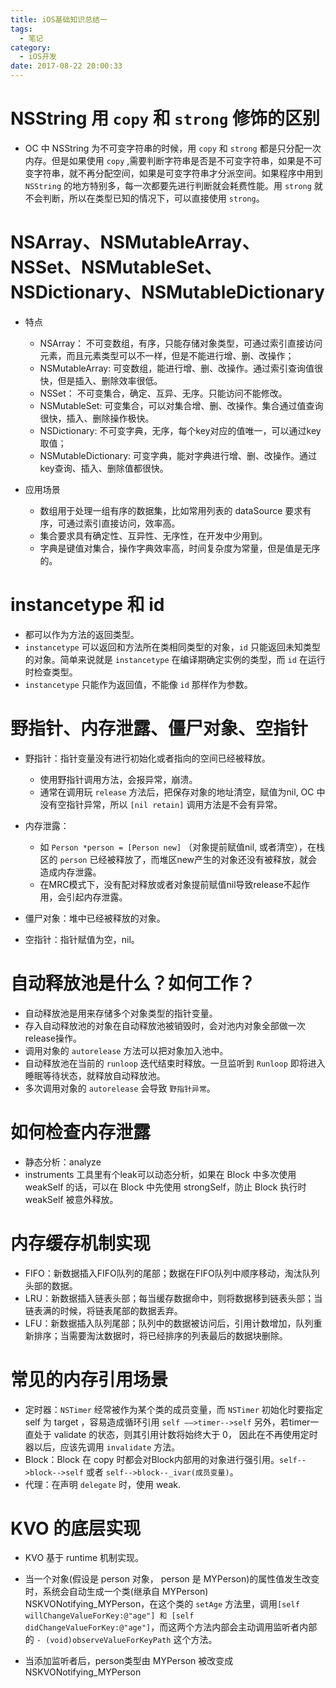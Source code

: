 ```yaml
---
title: iOS基础知识总结一
tags:
  - 笔记
category:
  - iOS开发
date: 2017-08-22 20:00:33
---
```

# NSString 用 `copy` 和 `strong` 修饰的区别
* OC 中 NSString 为不可变字符串的时候，用 `copy` 和 `strong` 都是只分配一次内存。但是如果使用 `copy` ,需要判断字符串是否是不可变字符串，如果是不可变字符串，就不再分配空间，如果是可变字符串才分派空间。如果程序中用到 `NSString` 的地方特别多，每一次都要先进行判断就会耗费性能。用 `strong` 就不会判断，所以在类型已知的情况下，可以直接使用 `strong`。

# NSArray、NSMutableArray、NSSet、NSMutableSet、NSDictionary、NSMutableDictionary
* 特点
    * NSArray：
    不可变数组，有序，只能存储对象类型，可通过索引直接访问元素，而且元素类型可以不一样，但是不能进行增、删、改操作；
    * NSMutableArray:
    可变数组，能进行增、删、改操作。通过索引查询值很快，但是插入、删除效率很低。
    * NSSet：
    不可变集合，确定、互异、无序。只能访问不能修改。
    * NSMutableSet:
    可变集合，可以对集合增、删、改操作。集合通过值查询很快，插入、删除操作极快。
    * NSDictionary:
    不可变字典，无序，每个key对应的值唯一，可以通过key取值；
    * NSMutableDictionary:
    可变字典，能对字典进行增、删、改操作。通过key查询、插入、删除值都很快。
* 应用场景
    * 数组用于处理一组有序的数据集，比如常用列表的 dataSource 要求有序，可通过索引直接访问，效率高。
    * 集合要求具有确定性、互异性、无序性，在开发中少用到。
    * 字典是键值对集合，操作字典效率高，时间复杂度为常量，但是值是无序的。
  
    <!--more-->
    
# instancetype 和 id
* 都可以作为方法的返回类型。
* `instancetype` 可以返回和方法所在类相同类型的对象，`id` 只能返回未知类型的对象。简单来说就是 `instancetype` 在编译期确定实例的类型，而 `id` 在运行时检查类型。
* `instancetype` 只能作为返回值，不能像 `id` 那样作为参数。

# 野指针、内存泄露、僵尸对象、空指针
* 野指针：指针变量没有进行初始化或者指向的空间已经被释放。
    * 使用野指针调用方法，会报异常，崩溃。
    * 通常在调用玩 `release` 方法后，把保存对象的地址清空，赋值为nil, OC 中没有空指针异常，所以 `[nil retain]` 调用方法是不会有异常。

* 内存泄露：
    * 如 `Person *person = [Person new]` （对象提前赋值nil, 或者清空），在栈区的 `person` 已经被释放了，而堆区new产生的对象还没有被释放，就会造成内存泄露。
    * 在MRC模式下，没有配对释放或者对象提前赋值nil导致release不起作用，会引起内存泄露。
    
* 僵尸对象：堆中已经被释放的对象。
* 空指针：指针赋值为空，nil。

# 自动释放池是什么？如何工作？
* 自动释放池是用来存储多个对象类型的指针变量。
* 存入自动释放池的对象在自动释放池被销毁时，会对池内对象全部做一次release操作。
* 调用对象的 `autorelease` 方法可以把对象加入池中。
* 自动释放池在当前的 `runloop` 迭代结束时释放。一旦监听到 `Runloop` 即将进入睡眠等待状态，就释放自动释放池。
* 多次调用对象的 `autorelease` 会导致 `野指针异常`。

# 如何检查内存泄露
* 静态分析：analyze
* instruments 工具里有个leak可以动态分析，如果在 Block 中多次使用 weakSelf 的话，可以在 Block 中先使用 strongSelf，防止 Block 执行时 weakSelf 被意外释放。

# 内存缓存机制实现
* FIFO：新数据插入FIFO队列的尾部；数据在FIFO队列中顺序移动，淘汰队列头部的数据。
* LRU：新数据插入链表头部；每当缓存数据命中，则将数据移到链表头部；当链表满的时候，将链表尾部的数据丢弃。
* LFU：新数据插入队列尾部；队列中的数据被访问后，引用计数增加，队列重新排序；当需要淘汰数据时，将已经排序的列表最后的数据块删除。

# 常见的内存引用场景
* 定时器：`NSTimer` 经常被作为某个类的成员变量，而 `NSTimer` 初始化时要指定 self 为 target ，容易造成循环引用 `self ——>timer-->self` 另外，若timer一直处于 validate 的状态，则其引用计数将始终大于 0， 因此在不再使用定时器以后，应该先调用 `invalidate` 方法。
* Block：Block 在 copy 时都会对Block内部用的对象进行强引用。`self-->block-->self` 或者 `self-->block--_ivar(成员变量)`。
* 代理：在声明 `delegate` 时，使用 weak.

# KVO 的底层实现
* KVO 基于 runtime 机制实现。

* 当一个对象(假设是 person 对象， person 是 MYPerson)的属性值发生改变时，系统会自动生成一个类(继承自 MYPerson) NSKVONotifying_MYPerson，在这个类的 `setAge` 方法里，调用`[self willChangeValueForKey:@"age"] 和 [self didChangeValueForKey:@"age"]`，而这两个方法内部会主动调用监听者内部的 `- (void)observeValueForKeyPath` 这个方法。

* 当添加监听者后，person类型由 MYPerson 被改变成 NSKVONotifying_MYPerson




